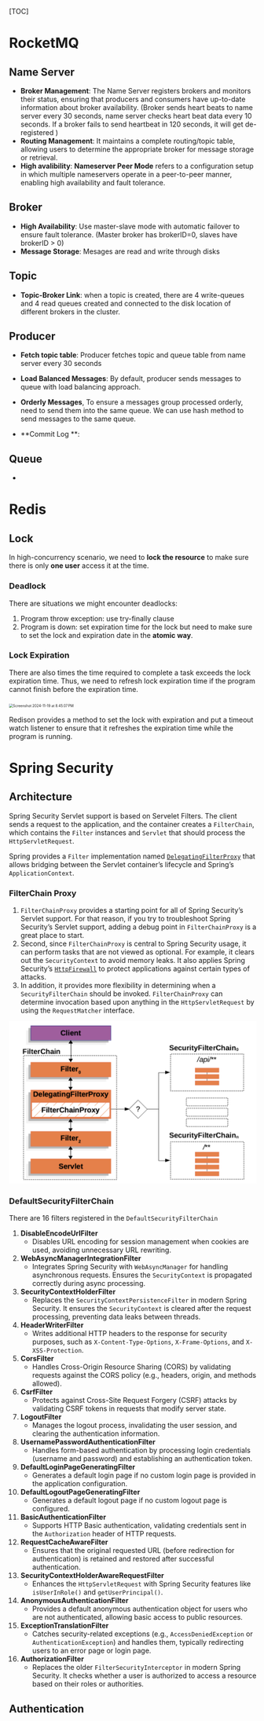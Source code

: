 [TOC]

# RocketMQ

## Name Server

- **Broker Management**: The Name Server registers brokers and monitors their status, ensuring that producers and consumers have up-to-date information about broker availability. (Broker sends heart beats to name server every 30 seconds, name server checks heart beat data every 10 seconds. If a broker fails to send heartbeat in 120 seconds, it will get de-registered )
- **Routing Management**: It maintains a complete routing/topic table, allowing users to determine the appropriate broker for message storage or retrieval.
- **High avalibility**: **Nameserver Peer Mode** refers to a configuration setup in which multiple nameservers operate in a peer-to-peer manner, enabling high availability and fault tolerance.

## Broker

- **High Availability**: Use master-slave mode with automatic failover to ensure fault tolerance. (Master broker has brokerID=0, slaves have brokerID > 0)
- **Message Storage**: Mesages are read and write through disks

## Topic

- **Topic-Broker Link**: when a topic is created, there are 4 write-queues and 4 read queues created and connected to the disk location of different brokers in the cluster.



## Producer

- **Fetch topic table**: Producer fetches topic and queue table from name server every 30 seconds

- **Load Balanced Messages**: By default, producer sends messages to queue with load balancing approach. 

-  **Orderly Messages**, To ensure a messages group processed orderly, need to send them into the same queue. We can use hash method to send messages to the same queue.

- **Commit Log **:

  

## Queue

- 



# Redis

## Lock

In high-concurrency scenario, we need to **lock the resource** to make sure there is only **one user** access it at the time.

### Deadlock

There are situations we might encounter deadlocks:

1. Program throw exception: use try-finally clause
2. Program is down: set expiration time for the lock but need to make sure to set the lock and expiration date in the **atomic way**.

### Lock Expiration

There are also times the time required to complete a task exceeds the lock expiration time. Thus, we need to refresh lock expiration time if the program cannot finish before the expiration time.

<img src="./assets/Screenshot 2024-11-19 at 8.45.07 PM.png" alt="Screenshot 2024-11-19 at 8.45.07 PM" style="zoom:50%;" />

Redison provides a method to set the lock with expiration and put a timeout watch listener to ensure that it refreshes the expiration time while the program is running.





# Spring Security

## Architecture

Spring Security Servlet support is based on Servelet Filters. The client sends a request to the application, and the container creates a `FilterChain`, which contains the `Filter` instances and `Servlet` that should process the `HttpServletRequest`.

Spring provides a `Filter` implementation named [`DelegatingFilterProxy`](https://docs.spring.io/spring-framework/docs/6.2.0/javadoc-api/org/springframework/web/filter/DelegatingFilterProxy.html) that allows bridging between the Servlet container’s lifecycle and Spring’s `ApplicationContext`. 

### FilterChain Proxy  

1.  `FilterChainProxy` provides a starting point for all of Spring Security’s Servlet support. For that reason, if you try to troubleshoot Spring Security’s Servlet support, adding a debug point in `FilterChainProxy` is a great place to start.
2. Second, since `FilterChainProxy` is central to Spring Security usage, it can perform tasks that are not viewed as optional. For example, it clears out the `SecurityContext` to avoid memory leaks. It also applies Spring Security’s [`HttpFirewall`](https://docs.spring.io/spring-security/reference/servlet/exploits/firewall.html#servlet-httpfirewall) to protect applications against certain types of attacks.
3. In addition, it provides more flexibility in determining when a `SecurityFilterChain` should be invoked. `FilterChainProxy` can determine invocation based upon anything in the `HttpServletRequest` by using the `RequestMatcher` interface.



<img src="./assets/image-20241126110142257.png" alt="image-20241126110142257" style="zoom:50%;" />

### DefaultSecurityFilterChain

There are 16 filters registered in the `DefaultSecurityFilterChain`

1. **DisableEncodeUrlFilter**
   - Disables URL encoding for session management when cookies are used, avoiding unnecessary URL rewriting.
2. **WebAsyncManagerIntegrationFilter**
   - Integrates Spring Security with `WebAsyncManager` for handling asynchronous requests. Ensures the `SecurityContext` is propagated correctly during async processing.
3. **SecurityContextHolderFilter**
   - Replaces the `SecurityContextPersistenceFilter` in modern Spring Security. It ensures the `SecurityContext` is cleared after the request processing, preventing data leaks between threads.
4. **HeaderWriterFilter**
   - Writes additional HTTP headers to the response for security purposes, such as `X-Content-Type-Options`, `X-Frame-Options`, and `X-XSS-Protection`.
5. **CorsFilter**
   - Handles Cross-Origin Resource Sharing (CORS) by validating requests against the CORS policy (e.g., headers, origin, and methods allowed).
6. **CsrfFilter**
   - Protects against Cross-Site Request Forgery (CSRF) attacks by validating CSRF tokens in requests that modify server state.
7. **LogoutFilter**
   - Manages the logout process, invalidating the user session, and clearing the authentication information.
8. **UsernamePasswordAuthenticationFilter**
   - Handles form-based authentication by processing login credentials (username and password) and establishing an authentication token.
9. **DefaultLoginPageGeneratingFilter**
   - Generates a default login page if no custom login page is provided in the application configuration.
10. **DefaultLogoutPageGeneratingFilter**
    - Generates a default logout page if no custom logout page is configured.
11. **BasicAuthenticationFilter**
    - Supports HTTP Basic authentication, validating credentials sent in the `Authorization` header of HTTP requests.
12. **RequestCacheAwareFilter**
    - Ensures that the original requested URL (before redirection for authentication) is retained and restored after successful authentication.
13. **SecurityContextHolderAwareRequestFilter**
    - Enhances the `HttpServletRequest` with Spring Security features like `isUserInRole()` and `getUserPrincipal()`.
14. **AnonymousAuthenticationFilter**
    - Provides a default anonymous authentication object for users who are not authenticated, allowing basic access to public resources.
15. **ExceptionTranslationFilter**
    - Catches security-related exceptions (e.g., `AccessDeniedException` or `AuthenticationException`) and handles them, typically redirecting users to an error page or login page.
16. **AuthorizationFilter**
    - Replaces the older `FilterSecurityInterceptor` in modern Spring Security. It checks whether a user is authorized to access a resource based on their roles or authorities.

## Authentication



